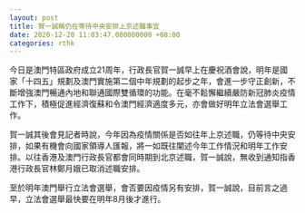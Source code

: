 ```yaml
---
layout: post
title: 賀一誠稱仍在等待中央安排上京述職事宜
date: 2020-12-20 11:03:47.000000000 +08:00
categories: rthk
---
```


今日是澳門特區政府成立21周年，行政長官賀一誠早上在慶祝酒會說，明年是國家「十四五」規劃及澳門實施第二個中年規劃的起步之年，會進一步守正創新，不斷增強澳門暢通內地和聯通國際雙循環的功能。在毫不鬆懈繼續嚴防新冠肺炎疫情工作下，積極促進經濟復蘇和令澳門經濟適度多元，亦會做好明年立法會選舉工作。

賀一誠其後會見記者時說，今年因為疫情關係是否如往年上京述職，仍等待中央安排，如果有機會向國家領導人匯報，將一如既往闡述今年工作情況和明年工作安排。以往香港及澳門行政長官都會同時期到北京述職，賀一誠說，無收到通知指香港行政長官林鄭月娥已取消述職安排。

至於明年澳門舉行立法會選舉，會否要因疫情另有安排，賀一誠說，目前言之過早，立法會選舉最快要在明年8月後才進行。
